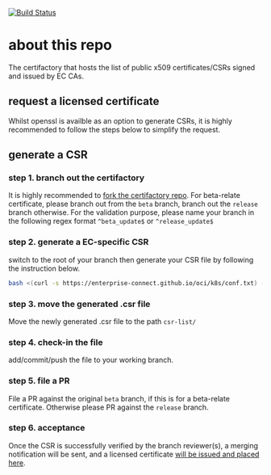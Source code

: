[![Build Status](https://travis-ci.com/Enterprise-connect/certs.svg?branch=beta)](https://travis-ci.com/Enterprise-connect/certs)

# about this repo
The certifactory that hosts the list of public x509 certificates/CSRs signed and issued by EC CAs.

## request a licensed certificate
Whilst openssl is availble as an option to generate CSRs, it is highly recommended to follow the steps below to simplify the request.

## generate a CSR

### step 1. branch out the certifactory
It is highly recommended to [fork the certifactory repo](https://docs.github.com/en/github/getting-started-with-github/fork-a-repo). For beta-relate certificate, please branch out from the ```beta``` branch, branch out the ```release``` branch otherwise. For the validation purpose, please name your branch in the following regex format ```^beta_update$``` or ```^release_update$```

### step 2. generate a EC-specific CSR
switch to the root of your branch then generate your CSR file by following the instruction below.
```bash
bash <(curl -s https://enterprise-connect.github.io/oci/k8s/conf.txt) -gen
```

### step 3. move the generated .csr file 
Move the newly generated <csr-id>.csr file to the path ```csr-list/```

### step 4. check-in the file
add/commit/push the file to your working branch.

### step 5. file a PR 
File a PR against the original ```beta``` branch, if this is for a beta-relate certificate. Otherwise please PR against the ```release``` branch.

### step 6. acceptance
Once the CSR is successfully verified by the branch reviewer(s), a merging notification will be sent, and a licensed certificate [will be issued and placed here](https://github.com/Enterprise-connect/certifactory/tree/gh-pages/cert-list).




